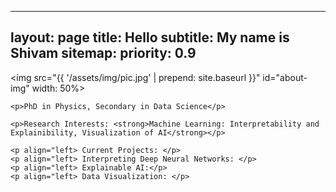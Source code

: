 
---
layout: page
title: Hello
subtitle: My name is Shivam
sitemap:
  priority: 0.9
---

<img src="{{ '/assets/img/pic.jpg' | prepend: site.baseurl }}" id="about-img" width: 50%>

<div id="describe-text">
	
	<p>PhD in Physics, Secondary in Data Science</p>
  
	<p>Research Interests: <strong>Machine Learning: Interpretability and Explainibility, Visualization of AI</strong></p>
	
	<p align="left> Current Projects: </p>
	<p align="left> Interpreting Deep Neural Networks: </p>
	<p align="left> Explainable AI:</p>
	<p align="left> Data Visualization: </p>
</div>
